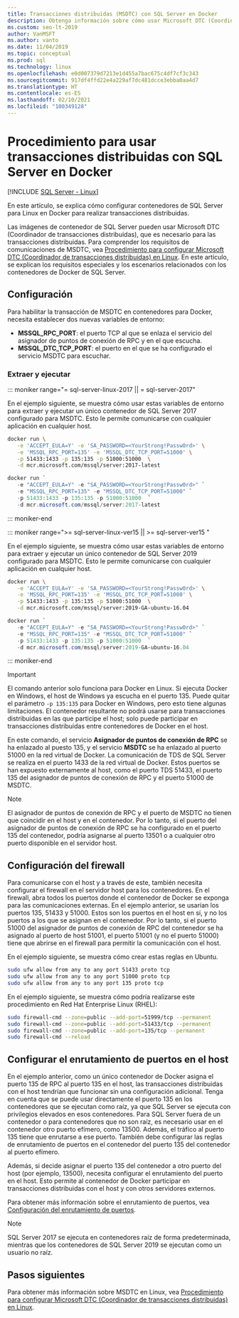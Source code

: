 ```yaml
---
title: Transacciones distribuidas (MSDTC) con SQL Server en Docker
description: Obtenga información sobre cómo usar Microsoft DTC (Coordinador de transacciones distribuidas) para las transacciones distribuidas en un contenedor de SQL Server en Docker.
ms.custom: seo-lt-2019
author: VanMSFT
ms.author: vanto
ms.date: 11/04/2019
ms.topic: conceptual
ms.prod: sql
ms.technology: linux
ms.openlocfilehash: e0d007379d7213e1d455a7bac675c4df7cf3c343
ms.sourcegitcommit: 917df4ffd22e4a229af7dc481dcce3ebba0aa4d7
ms.translationtype: HT
ms.contentlocale: es-ES
ms.lasthandoff: 02/10/2021
ms.locfileid: "100349128"
---
```

# <a name="how-to-use-distributed-transactions-with-sql-server-on-docker"></a>Procedimiento para usar transacciones distribuidas con SQL Server en Docker

[!INCLUDE [SQL Server - Linux](../includes/applies-to-version/sql-linux.md)]

En este artículo, se explica cómo configurar contenedores de SQL Server para Linux en Docker para realizar transacciones distribuidas.

Las imágenes de contenedor de SQL Server pueden usar Microsoft DTC (Coordinador de transacciones distribuidas), que es necesario para las transacciones distribuidas. Para comprender los requisitos de comunicaciones de MSDTC, vea [Procedimiento para configurar Microsoft DTC (Coordinador de transacciones distribuidas) en Linux](sql-server-linux-configure-msdtc.md). En este artículo, se explican los requisitos especiales y los escenarios relacionados con los contenedores de Docker de SQL Server.

## <a name="configuration"></a>Configuración

Para habilitar la transacción de MSDTC en contenedores para Docker, necesita establecer dos nuevas variables de entorno:

- **MSSQL_RPC_PORT**: el puerto TCP al que se enlaza el servicio del asignador de puntos de conexión de RPC y en el que escucha.  
- **MSSQL_DTC_TCP_PORT**: el puerto en el que se ha configurado el servicio MSDTC para escuchar.

### <a name="pull-and-run"></a>Extraer y ejecutar

<!--SQL Server 2017 on Linux -->
::: moniker range="= sql-server-linux-2017 || = sql-server-2017"

En el ejemplo siguiente, se muestra cómo usar estas variables de entorno para extraer y ejecutar un único contenedor de SQL Server 2017 configurado para MSDTC. Esto le permite comunicarse con cualquier aplicación en cualquier host.

```bash
docker run \
   -e 'ACCEPT_EULA=Y' -e 'SA_PASSWORD=<YourStrong!Passw0rd>' \
   -e 'MSSQL_RPC_PORT=135' -e 'MSSQL_DTC_TCP_PORT=51000' \
   -p 51433:1433 -p 135:135 -p 51000:51000  \
   -d mcr.microsoft.com/mssql/server:2017-latest
```

```PowerShell
docker run `
   -e "ACCEPT_EULA=Y" -e "SA_PASSWORD=<YourStrong!Passw0rd>" `
   -e "MSSQL_RPC_PORT=135" -e "MSSQL_DTC_TCP_PORT=51000" `
   -p 51433:1433 -p 135:135 -p 51000:51000  `
   -d mcr.microsoft.com/mssql/server:2017-latest
```

::: moniker-end
<!--SQL Server 2019 on Linux-->
::: moniker range=">= sql-server-linux-ver15 || >= sql-server-ver15 "

En el ejemplo siguiente, se muestra cómo usar estas variables de entorno para extraer y ejecutar un único contenedor de SQL Server 2019 configurado para MSDTC. Esto le permite comunicarse con cualquier aplicación en cualquier host.

```bash
docker run \
   -e 'ACCEPT_EULA=Y' -e 'SA_PASSWORD=<YourStrong!Passw0rd>' \
   -e 'MSSQL_RPC_PORT=135' -e 'MSSQL_DTC_TCP_PORT=51000' \
   -p 51433:1433 -p 135:135 -p 51000:51000  \
   -d mcr.microsoft.com/mssql/server:2019-GA-ubuntu-16.04
```

```PowerShell
docker run `
   -e "ACCEPT_EULA=Y" -e "SA_PASSWORD=<YourStrong!Passw0rd>" `
   -e "MSSQL_RPC_PORT=135" -e "MSSQL_DTC_TCP_PORT=51000" `
   -p 51433:1433 -p 135:135 -p 51000:51000  `
   -d mcr.microsoft.com/mssql/server:2019-GA-ubuntu-16.04
```

::: moniker-end

> [!IMPORTANT]
> El comando anterior solo funciona para Docker en Linux. Si ejecuta Docker en Windows, el host de Windows ya escucha en el puerto 135. Puede quitar el parámetro `-p 135:135` para Docker en Windows, pero esto tiene algunas limitaciones. El contenedor resultante no podrá usarse para transacciones distribuidas en las que participe el host; solo puede participar en transacciones distribuidas entre contenedores de Docker en el host.

En este comando, el servicio **Asignador de puntos de conexión de RPC** se ha enlazado al puesto 135, y el servicio **MSDTC** se ha enlazado al puerto 51000 en la red virtual de Docker. La comunicación de TDS de SQL Server se realiza en el puerto 1433 de la red virtual de Docker. Estos puertos se han expuesto externamente al host, como el puerto TDS 51433, el puerto 135 del asignador de puntos de conexión de RPC y el puerto 51000 de MSDTC.

> [!NOTE]
> El asignador de puntos de conexión de RPC y el puerto de MSDTC no tienen que coincidir en el host y en el contenedor. Por lo tanto, si el puerto del asignador de puntos de conexión de RPC se ha configurado en el puerto 135 del contenedor, podría asignarse al puerto 13501 o a cualquier otro puerto disponible en el servidor host.

## <a name="configure-the-firewall"></a>Configuración del firewall

Para comunicarse con el host y a través de este, también necesita configurar el firewall en el servidor host para los contenedores. En el firewall, abra todos los puertos donde el contenedor de Docker se exponga para las comunicaciones externas. En el ejemplo anterior, se usarían los puertos 135, 51433 y 51000. Estos son los puertos en el host en sí, y no los puertos a los que se asignan en el contenedor. Por lo tanto, si el puerto 51000 del asignador de puntos de conexión de RPC del contenedor se ha asignado al puerto de host 51001, el puerto 51001 (y no el puerto 51000) tiene que abrirse en el firewall para permitir la comunicación con el host.  

En el ejemplo siguiente, se muestra cómo crear estas reglas en Ubuntu.

```bash
sudo ufw allow from any to any port 51433 proto tcp
sudo ufw allow from any to any port 51000 proto tcp
sudo ufw allow from any to any port 135 proto tcp
```

En el ejemplo siguiente, se muestra cómo podría realizarse este procedimiento en Red Hat Enterprise Linux (RHEL):

```bash
sudo firewall-cmd --zone=public --add-port=51999/tcp --permanent
sudo firewall-cmd --zone=public --add-port=51433/tcp --permanent
sudo firewall-cmd --zone=public --add-port=135/tcp --permanent
sudo firewall-cmd --reload
```

## <a name="configure-port-routing-on-the-host"></a>Configurar el enrutamiento de puertos en el host

En el ejemplo anterior, como un único contenedor de Docker asigna el puerto 135 de RPC al puerto 135 en el host, las transacciones distribuidas con el host tendrían que funcionar sin una configuración adicional. Tenga en cuenta que se puede usar directamente el puerto 135 en los contenedores que se ejecutan como raíz, ya que SQL Server se ejecuta con privilegios elevados en esos contenedores. Para SQL Server fuera de un contenedor o para contenedores que no son raíz, es necesario usar en el contenedor otro puerto efímero, como 13500. Además, el tráfico al puerto 135 tiene que enrutarse a ese puerto. También debe configurar las reglas de enrutamiento de puertos en el contenedor del puerto 135 del contenedor al puerto efímero.

Además, si decide asignar el puerto 135 del contenedor a otro puerto del host (por ejemplo, 13500), necesita configurar el enrutamiento del puerto en el host. Esto permite al contenedor de Docker participar en transacciones distribuidas con el host y con otros servidores externos.

Para obtener más información sobre el enrutamiento de puertos, vea [Configuración del enrutamiento de puertos](sql-server-linux-configure-msdtc.md#configure-port-routing).

> [!NOTE]
> SQL Server 2017 se ejecuta en contenedores raíz de forma predeterminada, mientras que los contenedores de SQL Server 2019 se ejecutan como un usuario no raíz.

## <a name="next-steps"></a>Pasos siguientes

Para obtener más información sobre MSDTC en Linux, vea [Procedimiento para configurar Microsoft DTC (Coordinador de transacciones distribuidas) en Linux](sql-server-linux-configure-msdtc.md).
